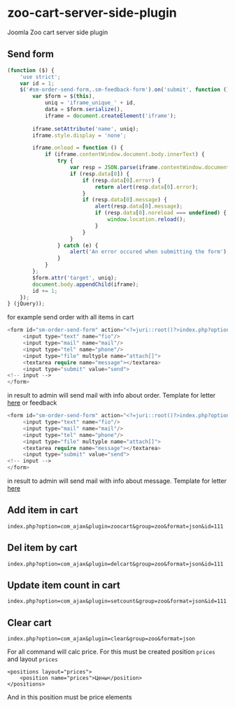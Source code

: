 # zoo-cart-server-side-plugin
Joomla Zoo cart server side plugin

## Send form
```javascript
(function ($) {
    'use strict';
    var id = 1;
    $('#sm-order-send-form,.sm-feedback-form').on('submit', function () {
        var $form = $(this),
            uniq = 'iframe_unique_' + id,
            data = $form.serialize(),
            iframe = document.createElement('iframe');
   
        iframe.setAttribute('name', uniq);
        iframe.style.display = 'none';

        iframe.onload = function () {
            if (iframe.contentWindow.document.body.innerText) {
                try {                    
                    var resp = JSON.parse(iframe.contentWindow.document.body.innerText);
                    if (resp.data[0]) {
                        if (resp.data[0].error) {
                            return alert(resp.data[0].error);
                        }
                        if (resp.data[0].message) {
                            alert(resp.data[0].message);
                            if (resp.data[0].noreload === undefined) {                                
                                window.location.reload();
                            }
                        }
                    }
                } catch (e) {
                    alert('An error occured when submitting the form');
                }
            }
        };
        $form.attr('target', uniq);
        document.body.appendChild(iframe);
        id += 1;
    });
} (jQuery));
```
for example send order with all items in cart
```php
<form id="sm-order-send-form" action="<?=juri::root()?>index.php?option=com_ajax&plugin=sendorder&group=zoo&format=json" method="post"  enctype="multipart/form-data">
     <input type="text" name="fio"/>
     <input type="mail" name="mail"/>
     <input type="tel" name="phone"/>
     <input type="file" multyple name="attach[]">
     <textarea require name="message"></textarea>
     <input type="submit" value="send">
<!-- input -->
</form>
```
in result to admin will send mail with info about order. Template for letter [here](https://github.com/xdan/zoo-cart-server-side-plugin/blob/master/order.php)
or feedback
```php
<form id="sm-order-send-form" action="<?=juri::root()?>index.php?option=com_ajax&plugin=feedback&group=zoo&format=json" method="post"  enctype="multipart/form-data">
     <input type="text" name="fio"/>
     <input type="mail" name="mail"/>
     <input type="tel" name="phone"/>
     <input type="file" multyple name="attach[]">
     <textarea require name="message"></textarea>
     <input type="submit" value="send">
<!-- input -->
</form>
```
in result to admin will send mail with info about message. Template for letter [here](https://github.com/xdan/zoo-cart-server-side-plugin/blob/master/feedback.php)
## Add item in cart
```
index.php?option=com_ajax&plugin=zoocart&group=zoo&format=json&id=111
```
## Del item by cart
```
index.php?option=com_ajax&plugin=delcart&group=zoo&format=json&id=111
```
## Update item count in cart
```
index.php?option=com_ajax&plugin=setcount&group=zoo&format=json&id=111
```
## Clear cart
```
index.php?option=com_ajax&plugin=clear&group=zoo&format=json
```

For all command will calc price. For this must be created position `prices` and layout `prices`
```
<positions layout="prices">
    <position name="prices">Цены</position>
</positions>
```
And in this position must be price elements
